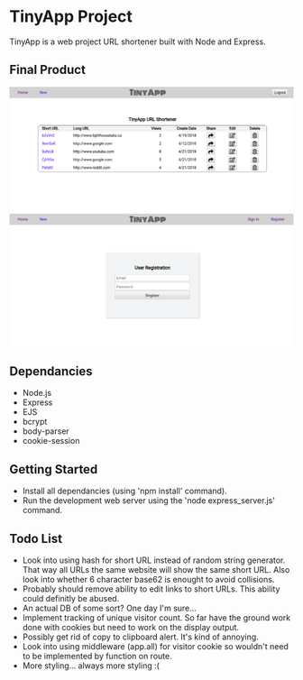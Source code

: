 # TinyApp Project

TinyApp is a web project URL shortener built with Node and Express.

## Final Product
!["Screenshot of URLs page"](https://github.com/jlum07/TinyApp/blob/master/docs/TinyApp-Home.png)
!["Screenshot of registration page"](https://github.com/jlum07/TinyApp/blob/master/docs/TinyApp-Reg.png)


## Dependancies

- Node.js
- Express
- EJS
- bcrypt
- body-parser
- cookie-session

## Getting Started

- Install all dependancies (using 'npm install' command).
- Run the development web server using the 'node express_server.js' command.

## Todo List

- Look into using hash for short URL instead of random string generator. That way all URLs the same website will show the same short URL. Also look into whether 6 character base62 is enought to avoid collisions.
- Probably should remove ability to edit links to short URLs. This ability could definitly be abused.
- An actual DB of some sort? One day I'm sure...
- Implement tracking of unique visitor count. So far have the ground work done with cookies but need to work on the display output.
- Possibly get rid of copy to clipboard alert. It's kind of annoying.
- Look into using middleware (app.all) for visitor cookie so wouldn't need to be implemented by function on route.
- More styling... always more styling :(
